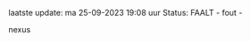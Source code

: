 laatste update: 
ma 25-09-2023 19:08   uur 
Status: FAALT - fout - 
<div class="service R">nexus</div>